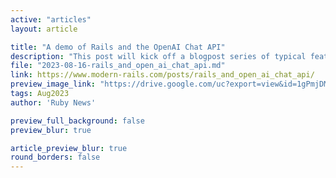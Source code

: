 ```yaml
---
active: "articles"
layout: article

title: "A demo of Rails and the OpenAI Chat API"
description: "This post will kick off a blogpost series of typical features, that can be built with the OpenAI API and Rails. It’s way more powerful to interact with the API directly than with ChatGPT and a lot of interesting features can be built with the API."
file: "2023-08-16-rails_and_open_ai_chat_api.md"
link: https://www.modern-rails.com/posts/rails_and_open_ai_chat_api/
preview_image_link: "https://drive.google.com/uc?export=view&id=1gPmjDM1cgsVhETQl2U2CIuInmm3EBxuH"
tags: Aug2023
author: 'Ruby News'

preview_full_background: false
preview_blur: true

article_preview_blur: true
round_borders: false
---
```

